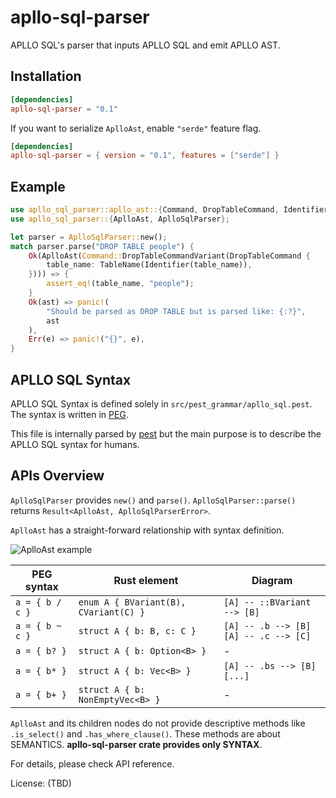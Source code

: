 # apllo-sql-parser

APLLO SQL's parser that inputs APLLO SQL and emit APLLO AST.

## Installation

```toml
[dependencies]
apllo-sql-parser = "0.1"
```

If you want to serialize `AplloAst`, enable `"serde"` feature flag.

```toml
[dependencies]
apllo-sql-parser = { version = "0.1", features = ["serde"] }
```

## Example

```rust
use apllo_sql_parser::apllo_ast::{Command, DropTableCommand, Identifier, TableName};
use apllo_sql_parser::{AplloAst, AplloSqlParser};

let parser = AplloSqlParser::new();
match parser.parse("DROP TABLE people") {
    Ok(AplloAst(Command::DropTableCommandVariant(DropTableCommand {
        table_name: TableName(Identifier(table_name)),
    }))) => {
        assert_eq!(table_name, "people");
    }
    Ok(ast) => panic!(
        "Should be parsed as DROP TABLE but is parsed like: {:?}",
        ast
    ),
    Err(e) => panic!("{}", e),
}
```

## APLLO SQL Syntax

APLLO SQL Syntax is defined solely in `src/pest_grammar/apllo_sql.pest`.
The syntax is written in [PEG](https://en.wikipedia.org/wiki/Parsing_expression_grammar).

This file is internally parsed by [pest](https://github.com/pest-parser/pest)
but the main purpose is to describe the APLLO SQL syntax for humans.

## APIs Overview

`AplloSqlParser` provides `new()` and `parse()`.
`AplloSqlParser::parse()` returns `Result<AplloAst, AplloSqlParserError>`.

`AplloAst` has a straight-forward relationship with syntax definition.

![AplloAst example](https://user-images.githubusercontent.com/498788/81168674-63e3d080-8fd2-11ea-9fd2-151d42fd0ad0.png)

| PEG syntax      | Rust element                          | Diagram                                    |
| --------------- | ------------------------------------- | ------------------------------------------ |
| `a = { b / c }` | `enum A { BVariant(B), CVariant(C) }` | `[A] -- ::BVariant --> [B]`                |
| `a = { b ~ c }` | `struct A { b: B, c: C }`             | `[A] -- .b --> [B]`<br>`[A] -- .c --> [C]` |
| `a = { b? }`    | `struct A { b: Option<B> }`           | -                                          |
| `a = { b* }`    | `struct A { b: Vec<B> }`              | `[A] -- .bs --> [B][...]`                  |
| `a = { b+ }`    | `struct A { b: NonEmptyVec<B> }`      | -                                          |

`AplloAst` and its children nodes do not provide descriptive methods like `.is_select()` and `.has_where_clause()`.
These methods are about SEMANTICS. **apllo-sql-parser crate provides only SYNTAX**.

For details, please check API reference.

License: (TBD)
